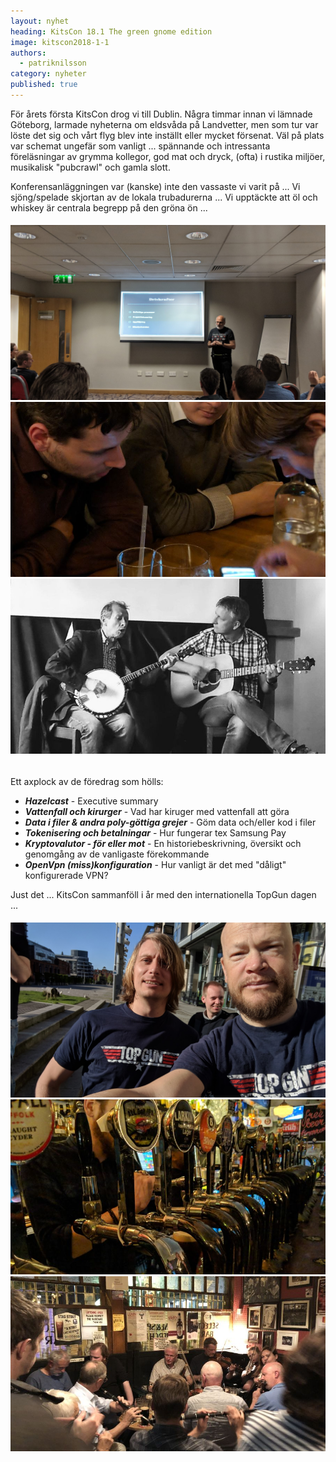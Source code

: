 ```yaml
---
layout: nyhet
heading: KitsCon 18.1 The green gnome edition
image: kitscon2018-1-1
authors:
  - patriknilsson
category: nyheter
published: true
---
```


För årets första KitsCon drog vi till Dublin. Några timmar innan vi lämnade Göteborg, larmade nyheterna om eldsvåda på Landvetter, men som tur var löste det sig och vårt flyg blev inte inställt eller mycket försenat. Väl på plats var schemat ungefär som vanligt ... spännande och intressanta föreläsningar av grymma kollegor, god mat och dryck, (ofta) i rustika miljöer, musikalisk "pubcrawl" och gamla slott.

Konferensanläggningen var (kanske) inte den vassaste vi varit på ... Vi sjöng/spelade skjortan av de lokala trubadurerna ... Vi upptäckte att öl och whiskey är centrala begrepp på den gröna ön ... 

###### ![](/images/nyheter/kitscon2018-1-2.jpg)![](/images/nyheter/kitscon2018-1-4-small@2x.jpg)![](/images/nyheter/kitscon2018-1-6-small@2x.jpg)


Ett axplock av de föredrag som hölls:

* ***Hazelcast*** - Executive summary
* ***Vattenfall och kirurger*** - Vad har kiruger med vattenfall att göra
* ***Data i filer & andra poly-göttiga grejer*** - Göm data och/eller kod i filer
* ***Tokenisering och betalningar*** - Hur fungerar tex Samsung Pay
* ***Kryptovalutor - för eller mot*** - En historiebeskrivning, översikt och genomgång av de vanligaste förekommande
* ***OpenVpn (miss)konfiguration*** - Hur vanligt är det med "dåligt" konfigurerade VPN?

Just det ... KitsCon sammanföll i år med den internationella TopGun dagen ...

###### ![](/images/nyheter/kitscon2018-1-5.jpg )![](/images/nyheter/kitscon2018-1-3-small@2x.jpg )![](/images/nyheter/kitscon2018-1-7-small@2x.jpg )